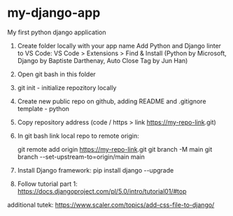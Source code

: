 # my-django-app
My first python django application

1. Create folder locally with your app name <my-first-django-app>
   Add Python and Django linter to VS Code: 
   VS Code > Extensions > Find & Install (Python by Microsoft, Django by Baptiste Darthenay, Auto Close Tag by Jun Han)

2. Open git bash in this folder
3. git init - initialize repozitory locally
4. Create new public repo on github, adding README and .gitignore template - python
5. Copy repository address (code / https > link   <https://my-repo-link>.git)
6. In git bash link local repo to remote origin: 
   
    git remote add origin  <https://my-repo-link>.git
	git branch -M main
    git branch --set-upstream-to=origin/main main
	
7. Install Django framework: pip install django --upgrade
8. Follow tutorial part 1: 
   https://docs.djangoproject.com/pl/5.0/intro/tutorial01/#top


additional tutek: 
https://www.scaler.com/topics/add-css-file-to-django/